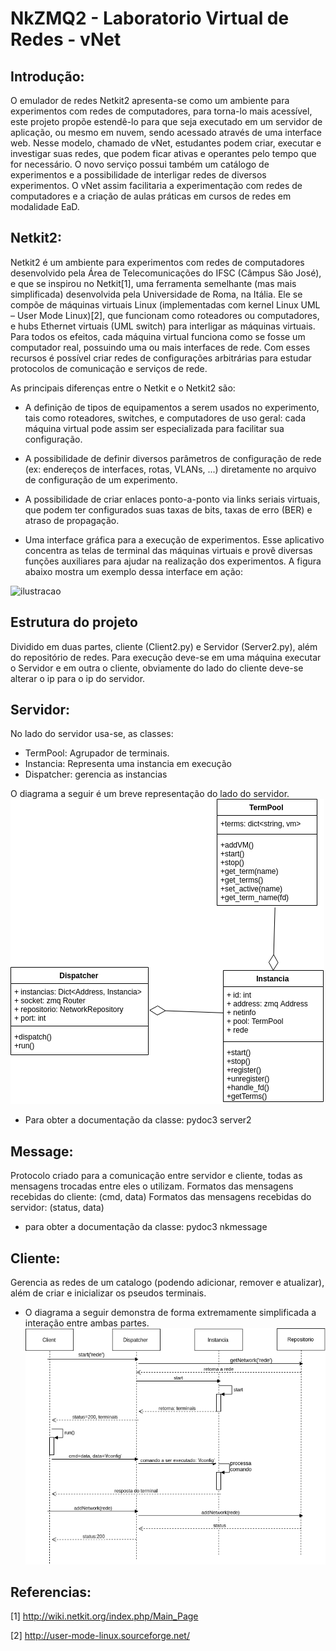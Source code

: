 # NkZMQ2 - Laboratorio Virtual de Redes - vNet 

## Introdução:
  O emulador de redes Netkit2 apresenta-se como um ambiente para experimentos com redes de computadores, para torna-lo mais acessível, este projeto propõe estendê-lo para que seja executado em um servidor de aplicação, ou mesmo em nuvem, sendo acessado através de uma interface web. Nesse modelo, chamado de vNet, estudantes podem criar, executar e investigar suas redes, que podem ficar ativas e operantes pelo tempo que for necessário. O novo serviço possui também um catálogo de experimentos e a possibilidade de interligar redes de diversos experimentos. O vNet assim facilitaria a experimentação com redes de computadores e a criação de aulas práticas em cursos de redes em modalidade EaD.

## Netkit2: 
  Netkit2 é um ambiente para experimentos com redes de computadores desenvolvido pela Área de Telecomunicações do IFSC (Câmpus São José), e que se inspirou no Netkit[1], uma ferramenta semelhante (mas mais simplificada) desenvolvida pela Universidade de Roma, na Itália.
  Ele se compõe de máquinas virtuais Linux (implementadas com kernel Linux UML – User Mode Linux)[2], que funcionam como roteadores ou computadores, e hubs Ethernet virtuais (UML switch) para interligar as máquinas virtuais. Para todos os efeitos, cada máquina virtual funciona como se fosse um computador real, possuindo uma ou mais interfaces de rede. Com esses recursos é possível criar redes de configurações arbitrárias para estudar protocolos de comunicação e serviços de rede.
  
As principais diferenças entre o Netkit e o Netkit2 são: 
* A definição de tipos de equipamentos a serem usados no experimento, tais como roteadores, switches, e computadores de uso geral: cada máquina virtual pode assim ser especializada para facilitar sua configuração.
  
* A possibilidade de definir diversos parâmetros de configuração de rede (ex: endereços de interfaces, rotas, VLANs, ...) diretamente no arquivo de configuração de um experimento.
  
* A possibilidade de criar enlaces ponto-a-ponto via links seriais virtuais, que podem ter configurados suas taxas de bits, taxas de erro (BER) e atraso de propagação.
  
* Uma interface gráfica para a execução de experimentos. Esse aplicativo concentra as telas de terminal das máquinas virtuais e provê diversas funções auxiliares para ajudar na realização dos experimentos. A figura abaixo mostra um exemplo dessa interface em ação:

![ilustracao](https://wiki.sj.ifsc.edu.br/wiki/images/thumb/3/31/Netkit-vlsm1.png/640px-Netkit-vlsm1.png)

## Estrutura do projeto
Dividido em duas partes, cliente (Client2.py) e Servidor (Server2.py), além do repositório de redes. 
Para execução deve-se em uma máquina executar o Servidor e em outra o cliente, obviamente do lado do cliente deve-se alterar o ip para o ip do servidor. 

## Servidor: 
No lado do servidor usa-se, as classes: 
* TermPool: Agrupador de terminais. 
* Instancia: Representa uma instancia em execução 
* Dispatcher: gerencia as instancias 

O diagrama a seguir é um breve representação do lado do servidor. 
![diagrama](vNet.png)

* Para obter a documentação da classe: pydoc3 server2



## Message: 
Protocolo criado para a comunicação entre servidor e cliente, todas as mensagens trocadas entre eles o utilizam. 
Formatos das mensagens recebidas do cliente: (cmd, data)
Formatos das mensagens recebidas do servidor: (status, data) 

* para obter a documentação da classe: pydoc3 nkmessage

## Cliente:
Gerencia as redes de um catalogo (podendo adicionar, remover e atualizar), além de criar e inicializar 
os pseudos terminais. 

* O diagrama a seguir demonstra de forma extremamente simplificada a interação entre ambas partes. 
![diagrama-cliente-servidor](client-server.png)

## Referencias: 
[1] http://wiki.netkit.org/index.php/Main_Page

[2] http://user-mode-linux.sourceforge.net/
